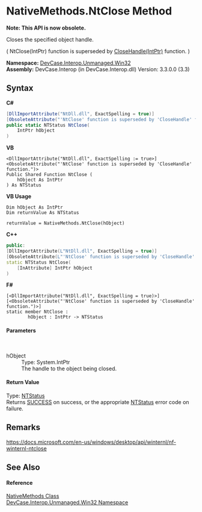 # NativeMethods.NtClose Method 
 

**Note: This API is now obsolete.**

Closes the specified object handle. 

 ( NtClose(IntPtr) function is superseded by <a href="M_DevCase_Interop_Unmanaged_Win32_NativeMethods_CloseHandle">CloseHandle(IntPtr)</a> function. )

**Namespace:**&nbsp;<a href="N_DevCase_Interop_Unmanaged_Win32">DevCase.Interop.Unmanaged.Win32</a><br />**Assembly:**&nbsp;DevCase.Interop (in DevCase.Interop.dll) Version: 3.3.0.0 (3.3)

## Syntax

**C#**<br />
``` C#
[DllImportAttribute("NtDll.dll", ExactSpelling = true)]
[ObsoleteAttribute("'NtClose' function is superseded by 'CloseHandle' function.")]
public static NTStatus NtClose(
	IntPtr hObject
)
```

**VB**<br />
``` VB
<DllImportAttribute("NtDll.dll", ExactSpelling := true>]
<ObsoleteAttribute("'NtClose' function is superseded by 'CloseHandle' function.")>
Public Shared Function NtClose ( 
	hObject As IntPtr
) As NTStatus
```

**VB Usage**<br />
``` VB Usage
Dim hObject As IntPtr
Dim returnValue As NTStatus

returnValue = NativeMethods.NtClose(hObject)
```

**C++**<br />
``` C++
public:
[DllImportAttribute(L"NtDll.dll", ExactSpelling = true)]
[ObsoleteAttribute(L"'NtClose' function is superseded by 'CloseHandle' function.")]
static NTStatus NtClose(
	[InAttribute] IntPtr hObject
)
```

**F#**<br />
``` F#
[<DllImportAttribute("NtDll.dll", ExactSpelling = true)>]
[<ObsoleteAttribute("'NtClose' function is superseded by 'CloseHandle' function.")>]
static member NtClose : 
        hObject : IntPtr -> NTStatus 

```


#### Parameters
&nbsp;<dl><dt>hObject</dt><dd>Type: System.IntPtr<br />The handle to the object being closed.</dd></dl>

#### Return Value
Type: <a href="T_DevCase_Interop_Unmanaged_Win32_Enums_NTStatus">NTStatus</a><br />Returns <a href="T_DevCase_Interop_Unmanaged_Win32_Enums_NTStatus">SUCCESS</a> on success, or the appropriate <a href="T_DevCase_Interop_Unmanaged_Win32_Enums_NTStatus">NTStatus</a> error code on failure.

## Remarks
<a href="https://docs.microsoft.com/en-us/windows/desktop/api/winternl/nf-winternl-ntclose" target="_blank">https://docs.microsoft.com/en-us/windows/desktop/api/winternl/nf-winternl-ntclose</a>

## See Also


#### Reference
<a href="T_DevCase_Interop_Unmanaged_Win32_NativeMethods">NativeMethods Class</a><br /><a href="N_DevCase_Interop_Unmanaged_Win32">DevCase.Interop.Unmanaged.Win32 Namespace</a><br />